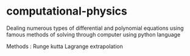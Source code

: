computational-physics
=====================

Dealing numerous types of differential and polynomial equations using famous methods of solving through computer using python language


Methods :
Runge kutta
Lagrange extrapolation
